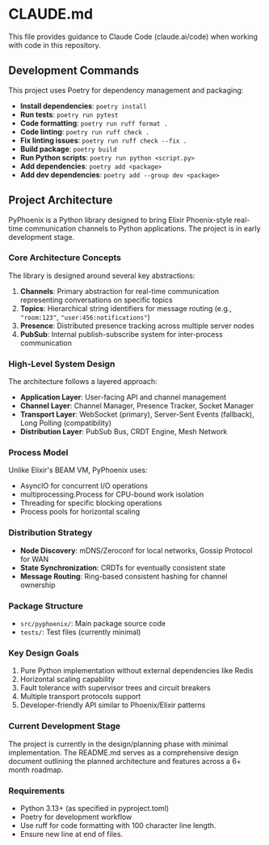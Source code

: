 # CLAUDE.md

This file provides guidance to Claude Code (claude.ai/code) when working with code in this repository.

## Development Commands

This project uses Poetry for dependency management and packaging:

- **Install dependencies**: `poetry install`
- **Run tests**: `poetry run pytest`
- **Code formatting**: `poetry run ruff format .`
- **Code linting**: `poetry run ruff check .`
- **Fix linting issues**: `poetry run ruff check --fix .`
- **Build package**: `poetry build`
- **Run Python scripts**: `poetry run python <script.py>`
- **Add dependencies**: `poetry add <package>`
- **Add dev dependencies**: `poetry add --group dev <package>`

## Project Architecture

PyPhoenix is a Python library designed to bring Elixir Phoenix-style real-time communication channels to Python applications. The project is in early development stage.

### Core Architecture Concepts

The library is designed around several key abstractions:

1. **Channels**: Primary abstraction for real-time communication representing conversations on specific topics
2. **Topics**: Hierarchical string identifiers for message routing (e.g., `"room:123"`, `"user:456:notifications"`)
3. **Presence**: Distributed presence tracking across multiple server nodes
4. **PubSub**: Internal publish-subscribe system for inter-process communication

### High-Level System Design

The architecture follows a layered approach:
- **Application Layer**: User-facing API and channel management
- **Channel Layer**: Channel Manager, Presence Tracker, Socket Manager
- **Transport Layer**: WebSocket (primary), Server-Sent Events (fallback), Long Polling (compatibility)
- **Distribution Layer**: PubSub Bus, CRDT Engine, Mesh Network

### Process Model

Unlike Elixir's BEAM VM, PyPhoenix uses:
- AsyncIO for concurrent I/O operations
- multiprocessing.Process for CPU-bound work isolation
- Threading for specific blocking operations
- Process pools for horizontal scaling

### Distribution Strategy

- **Node Discovery**: mDNS/Zeroconf for local networks, Gossip Protocol for WAN
- **State Synchronization**: CRDTs for eventually consistent state
- **Message Routing**: Ring-based consistent hashing for channel ownership

### Package Structure

- `src/pyphoenix/`: Main package source code
- `tests/`: Test files (currently minimal)

### Key Design Goals

1. Pure Python implementation without external dependencies like Redis
2. Horizontal scaling capability
3. Fault tolerance with supervisor trees and circuit breakers
4. Multiple transport protocols support
5. Developer-friendly API similar to Phoenix/Elixir patterns

### Current Development Stage

The project is currently in the design/planning phase with minimal implementation. The README.md serves as a comprehensive design document outlining the planned architecture and features across a 6+ month roadmap.

### Requirements

- Python 3.13+ (as specified in pyproject.toml)
- Poetry for development workflow
- Use ruff for code formatting with 100 character line length.
- Ensure new line at end of files.
